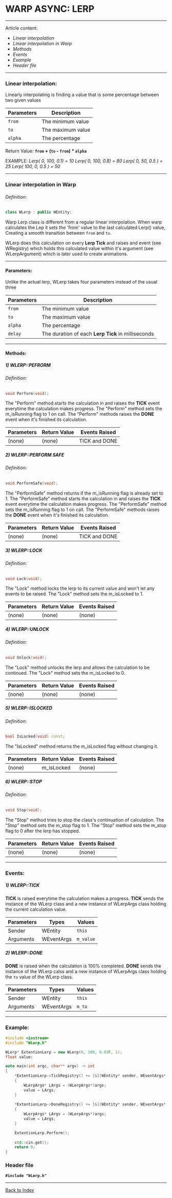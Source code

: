 # WARP ASYNC: LERP
---
Article content:
- _Linear interpolation_
- _Linear interpolation in Warp_
- _Methods_
- _Events_
- _Example_
- _Header file_
---
### Linear interpolation:

Linearly interpolating is finding a value that is some percentage between two given values

|Parameters|Description|
|----------|------------|
| ```from``` | The minimum value |
| ```to``` | The maximum value
| ```alpha``` | The percentage

Return Value: **```from``` + (```to``` - ```from```) * ```alpha```**

EXAMPLE: 
_Lerp( 0, 100, 0.1) = 10_
_Lerp( 0, 100, 0.8) = 80_
_Lerp( 0, 50, 0.5 ) = 25_
_Lerp( 100, 0, 0.5 ) = 50_

---

### Linear interpolation in Warp

###### Definition:
```cpp
class WLerp : public WEntity;
```

Warp Lerp class is different from a regular linear interpolation.
When warp calculates the Lep it sets the 'from' value to the last calculated Lerp() value, Creating a smooth transition between ```from``` and ```to```.

WLerp does this calculation on every **Lerp Tick** and raises and event (see WRegistry) which holds this calculated value within it's argument (see WLerpArgument) which is later used to create animations.

---

#### Parameters:

Unlike the actual lerp, WLerp takes four parameters instead of the usual three

|Parameters|Description|
|----------|------------|
| ```from``` | The minimum value |
| ```to``` | The maximum value
| ```alpha``` | The percentage
| ```delay``` | The duration of each **Lerp Tick** in milliseconds

---

#### Methods:

##### 1) WLERP::PEFRORM

###### Definition:
```cpp
void Perform(void);
```

The "Perform" method starts the calculation in and raises the **TICK** event everytime the calculation makes progress.
The "Perform" method sets the m_isRunning flag to 1 on call.
The "Perform" methods raises the **DONE** event when it's finished its calculation.


|Parameters|Return Value|Events Raised  |
|----------|------------|---------------|
| (none)   | (none)     | TICK and DONE |

##### 2) WLERP::PERFORM SAFE

###### Definition:
```cpp
void PerformSafe(void);
```

The "PerformSafe" method returns if the m_isRunning flag is already set to 1.
The "PerformSafe" method starts the calculation in and raises the **TICK** event everytime the calculation makes progress.
The "PerformSafe" method sets the m_isRunning flag to 1 on call.
The "PerformSafe" methods raises the **DONE** event when it's finished its calculation.

|Parameters|Return Value|Events Raised  |
|----------|------------|---------------|
| (none)   | (none)     | TICK and DONE |

##### 3) WLERP::LOCK

###### Definition:
```cpp
void Lock(void);
```

The "Lock" method locks the lerp to its current value and won't let any events to be raised.
The "Lock" method sets the m_isLocked to 1.

|Parameters|Return Value|Events Raised  |
|----------|------------|---------------|
| (none)   | (none)     | (none)        |

##### 4) WLERP::UNLOCK

###### Definition:
```cpp
void Unlock(void);
```

The "Lock" method unlocks the lerp and allows the calculation to be continued.
The "Lock" method sets the m_isLocked to 0.

|Parameters|Return Value|Events Raised  |
|----------|------------|---------------|
| (none)   | (none)     | (none)        |
	
##### 5) WLERP::ISLOCKED

###### Definition:
```cpp
bool IsLocked(void) const;
```

The "IsLocked" method returns the m_isLocked flag without changing it.

|Parameters|Return Value|Events Raised  |
|----------|------------|---------------|
| (none)   | m_isLocked | (none)        |


##### 6) WLERP::STOP

###### Definition:
```cpp
void Stop(void);
```

The "Stop" method tries to stop the class's continuation of calculation. 
The "Stop" method sets the m_stop flag to 1.
The "Stop" method sets the m_stop flag to 0 after the lerp has stopped.

|Parameters|Return Value|Events Raised  |
|----------|------------|---------------|
| (none)   | (none)     | (none)        |

---
### Events:

##### 1) WLERP::TICK

**TICK** is raised everytime the calculation makes a progress.
**TICK** sends the instance of the WLerp class and a new instance of WLerpArgs class holding the current calculation value.

|Parameters| Types      | Values |
|----------|------------|--------|
| Sender   | WEntity    | ```this```|
| Arguments| WEventArgs | ```m_value```|

##### 2) WLERP::DONE

**DONE** is raised when the calculation is 100% completed.
**DONE** sends the instance of the WLerp calss and a new instance of WLerpArgs class holding the ```to``` value of the WLerp class.

|Parameters| Types      | Values |
|----------|------------|--------|
| Sender   | WEntity    | ```this```|
| Arguments| WEventArgs | ```m_to```|

---
### Example:
```cpp
#include <iostream>
#include "WLerp.h"

WLerp* ExtentionLerp = new WLerp(0, 100, 0.03F, 1);
float value;

auto main(int argc, char** argv) -> int
{
    *ExtentionLerp->TickRegistry() += [&](WEntity* sender, WEventArgs* args)
    {
        WLerpArgs* LArgs = (WLerpArgs*)args;
        value = LArgs;
    }
    
    *ExtentionLerp->DoneRegistry() += [&](WEntity* sender, WEventArgs* args)
    {
        WLerpArgs* LArgs = (WLerpArgs*)args;
        value = LArgs;
    }

    ExtentionLerp.Perform();
    
    std::cin.get();
    return 0;
}	
```
### Header file
**```#include "WLerp.h"```**

---
[Back to Index](AS-INDEX.md)
